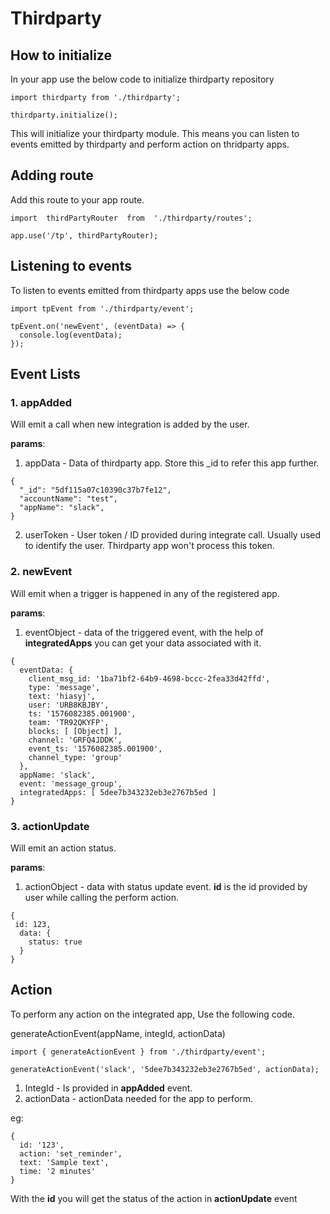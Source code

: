 # Thirdparty 

## How to initialize
In your app use the below code to initialize thirdparty repository

```
import thirdparty from './thirdparty';

thirdparty.initialize();
```
This will initialize your thirdparty module.  This means you can listen to events emitted by thirdparty and perform action on thridparty apps.

## Adding route
Add this route to your app route.
```
import  thirdPartyRouter  from  './thirdparty/routes';

app.use('/tp', thirdPartyRouter);
```

## Listening to events
To listen to events emitted from thirdparty apps use the below code
```
import tpEvent from './thirdparty/event';

tpEvent.on('newEvent', (eventData) => {
  console.log(eventData);
});
```

## Event Lists

### 1. appAdded
Will emit a call when new integration is added by the user.

**params**:
1. appData - Data of thirdparty app. Store this _id to refer this app further. 
```
{
  "_id": "5df115a07c10390c37b7fe12",
  "accountName": "test",
  "appName": "slack",
}
```
2. userToken - User token / ID provided during integrate call. Usually used to identify the user. Thirdparty app won't process this token.

### 2. newEvent
Will emit when a trigger is happened in any of the registered app.

**params**:
1. eventObject - data of the triggered event, with the help of **integratedApps** you can get your data associated with it.
```
{
  eventData: {
    client_msg_id: '1ba71bf2-64b9-4698-bccc-2fea33d42ffd',
    type: 'message',
    text: 'hiasyj',
    user: 'URB8KBJBY',
    ts: '1576082385.001900',
    team: 'TR92QKYFP',
    blocks: [ [Object] ],
    channel: 'GRFQ4JDDK',
    event_ts: '1576082385.001900',
    channel_type: 'group'
  },
  appName: 'slack',
  event: 'message_group',
  integratedApps: [ 5dee7b343232eb3e2767b5ed ]
}
```

### 3. actionUpdate
Will emit an action status.

**params**:
1. actionObject - data with status update event. **id** is the id provided by user while calling the perform action.
```
{ 
 id: 123,
  data: { 
    status: true 
  } 
}
```

## Action

To perform any action on the integrated app, Use the following code.

generateActionEvent(appName, integId, actionData)
```
import { generateActionEvent } from './thirdparty/event';

generateActionEvent('slack', '5dee7b343232eb3e2767b5ed', actionData);
```

1. IntegId - Is provided in **appAdded** event.
2. actionData - actionData needed for the app to perform.

eg:
```
{ 
  id: '123',
  action: 'set_reminder',
  text: 'Sample text',
  time: '2 minutes'
}
``` 

With the **id** you will get the status of the action in **actionUpdate** event
